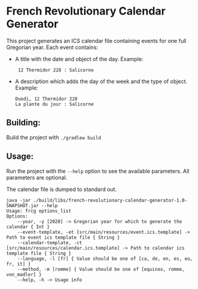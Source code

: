 French Revolutionary Calendar Generator
=======================================

This project generates an ICS calendar file containing events for one full Gregorian year. Each event contains:
* A title with the date and object of the day. Example:
    ```
     12 Thermidor 228 : Salicorne
    ```
* A description which adds the day of the week and the type of object. Example:
    ```
    Duodi, 12 Thermidor 228
    La plante du jour : Salicorne
    ```


Building:
---------
Build the project with `./gradlew build`

Usage:
------
Run the project with the `--help` option to see the available parameters. All parameters are optional.

The calendar file is dumped to standard out.

```
java -jar ./build/libs/french-revolutionary-calendar-generator-1.0-SNAPSHOT.jar --help
Usage: frcg options_list
Options: 
    --year, -y [2020] -> Gregorian year for which to generate the calendar { Int }
    --event-template, -et [src/main/resources/event.ics.template] -> Path to event ics template file { String }
    --calendar-template, -ct [src/main/resources/calendar.ics.template] -> Path to calendar ics template file { String }
    --language, -l [fr] { Value should be one of [ca, de, en, es, eu, fr, it] }
    --method, -m [romme] { Value should be one of [equinox, romme, von_madler] }
    --help, -h -> Usage info 
```
